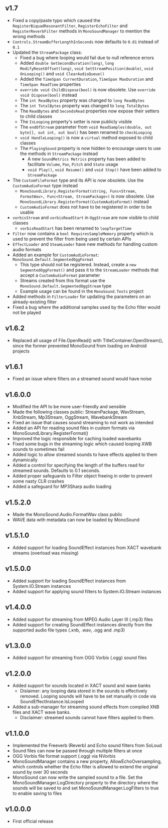 ﻿## v1.7
- Fixed a copy/paste typo which caused the `RegisterBiquadResonantFilter`, `RegisterEchoFilter` and `RegisterReverbFilter` methods in `MonoSoundManager` to mention the wrong methods
- `Controls.StreamBufferLengthInSeconds` now defaults to `0.01` instead of `0.1`
- Updated the `StreamPackage` class:
  - Fixed a bug where looping would fail due to null reference errors
  - Added `double GetSecondDuration(long)`, `long ModifyResetOffset(long)`, `void SetStreamPosition(double)`, `void OnLooping()` and `void ClearAudioQueue()`
  - Added the `TimeSpan CurrentDuration`, `TimeSpan MaxDuration` and `TimeSpan ReadTime` properties
  - `override void ChildDispose(bool)` is now obsolete.  Use `override void Dispose(bool)` instead
  - The `int ReadBytes` property was changed to `long ReadBytes`
  - The `int TotalBytes` property was changed to `long TotalBytes`
  - The `ReadBytes` and `SecondsRead` properties now expose their setters to child classes
  - The `IsLooping` property's setter is now publicly visible
  - The `endOfStream` parameter from `void ReadSamples(double, out byte[], out int, out bool)` has been renamed to `checkLooping`
  - `void HandleLooping()` is now a `virtual` method exposed to child classes
  - The `PlayingSound` property is now hidden to encourage users to use the methods in `StreamPackage` instead
    - A new `SoundMetrics Metrics` property has been added to facilitate `Volume`, `Pan`, `Pitch` and `State` usage
    - `void Play()`, `void Resume()` and `void Stop()` have been added to `StreamPackage`
- The `CustomFileFormat` type and its API is now obsolete.  Use the `CustomAudioFormat` type instead
  - `MonoSoundLibrary.RegisterFormat(string, Func<Stream, FormatWav>, Func<Stream, StreamPackage>)` is now obsolete.  Use `MonoSoundLibrary.RegisterFormat(CustomAudioFormat)` instead
  - `CustomAudioFormat` does not have to be registered in order to be usable
- `vorbisStream` and `vorbisReadStart` in `OggStream` are now visible to child classes
  - `vorbisReadStart` has been renamed to `loopTargetTime`
- `Filter` now contains a `bool RequiresSampleMemory` property which is used to prevent the filter from being used by certain APIs
- `EffectLoader` and `SteamLoader` have new methods for handling custom audio formats
- Added an example for `CustomAudioFormat`:  `MonoSound.Default.SegmentedOggFormat`
  - This type should not be registered.  Instead, create a `new SegmentedOggFormat()` and pass it to the `StreamLoader` methods that accept a `CustomAudioFormat` parameter
  - Streams created from this format use the `MonoSound.Default.SegmentedOggStream` type
  - Example usage can be found in the `MonoSound.Tests` project
- Added methods in `FilterLoader` for updating the parameters on an already-existing filter
- Fixed a bug where the additional samples used by the Echo filter would not be played

## v1.6.2
- Replaced all usage of File.OpenRead() with TitleContainer.OpenStream(), since the former prevented MonoSound from loading on Android projects

## v1.6.1
- Fixed an issue where filters on a streamed sound would have noise

## v1.6.0.0
- Modified the API to be more user-friendly and sensible
- Made the following classes public:  StreamPackage, WavStream, XnbStream, Mp3Stream, OggStream, WavebankStream
- Fixed an issue that causes sound streaming to not work as intended
- Added an API for reading sound files in custom formats via MonoSoundLibrary.RegisterFormat()
- Improved the logic responsible for caching loaded wavebanks
- Fixed some bugs in the streaming logic which caused looping XWB sounds to sometimes fail
- Added logic to allow streamed sounds to have effects applied to them dynamically
- Added a control for specifying the length of the buffers read for streamed sounds.  Defaults to 0.1 seconds.
- Added proper safeguards to Filter object freeing in order to prevent some nasty CLR crashes
- Added a safeguard for MP3Sharp audio loading

## v1.5.2.0
- Made the MonoSound.Audio.FormatWav class public
- WAVE data with metadata can now be loaded by MonoSound

## v1.5.1.0
- Added support for loading SoundEffect instances from XACT wavebank streams (overload was missing)

## v1.5.0.0
- Added support for loading SoundEffect instances from System.IO.Stream instances
- Added support for applying sound filters to System.IO.Stream instances

## v1.4.0.0
- Added support for streaming from MPEG Audio Layer III (.mp3) files
- Added support for creating SoundEffect instances directly from the supported audio file types (.xnb, .wav, .ogg and .mp3)

## v1.3.0.0
- Added support for streaming from OGG Vorbis (.ogg) sound files

## v1.2.0.0
- Added support for sounds located in XACT sound and wave banks
  - Dislaimer: any looping data stored in the sounds is effectively removed.  Looping sounds will have to be set manually in code via SoundEffectInstance.IsLooped
- Added a sub-manager for streaming sound effects from compiled XNB files and XACT wave banks.
  - Disclaimer: streamed sounds cannot have filters applied to them.

## v1.1.0.0
- Implemented the Freeverb (Reverb) and Echo sound filters from SoLoud
- Sound files can now be passed through multiple filters at once
- OGG Vorbis file format support (.ogg) via NVorbis
- MonoSoundManager contains a new property, AllowEchoOversampling, which controls whether the Echo filter is allowed to extend the original sound by over 30 seconds
- MonoSound can now write the sampled sound to a file.  Set the MonoSoundManager.LogDirectory property to the directory where the sounds will be saved to and set MonoSoundManager.LogFilters to true to enable saving to files

## v1.0.0.0
- First official release